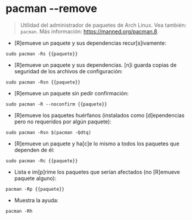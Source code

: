 # pacman --remove

> Utilidad del administrador de paquetes de Arch Linux.
> Vea también: `pacman`.
> Más información: <https://manned.org/pacman.8>.

- [R]emueve un paquete y sus dependencias recur[s]ivamente:

`sudo pacman -Rs {{paquete}}`

- [R]emueve un paquete y sus dependencias. [n]i guarda copias de seguridad de los archivos de configuración:

`sudo pacman -Rsn {{paquete}}`

- [R]emueve un paquete sin pedir confirmación:

`sudo pacman -R --noconfirm {{paquete}}`

- [R]emueve los paquetes huérfanos (instalados como [d]ependencias pero no requeridos por algún paquete):

`sudo pacman -Rsn $(pacman -Qdtq)`

- [R]emueve un paquete y ha[c]e lo mismo a todos los paquetes que dependen de él:

`sudo pacman -Rc {{paquete}}`

- Lista e im[p]rime los paquetes que serían afectados (no [R]emueve paquete alguno):

`pacman -Rp {{paquete}}`

- Muestra la ayuda:

`pacman -Rh`
